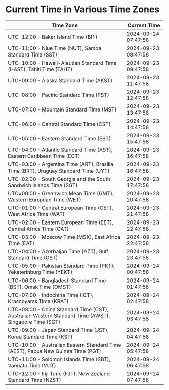 # Current Time in Various Time Zones

| Time Zone | Current Time |
|-----------|--------------|
| UTC-12:00 - Baker Island Time (BIT) | 2024-09-24 07:47:58 |
| UTC-11:00 - Niue Time (NUT), Samoa Standard Time (SST) | 2024-09-23 08:47:58 |
| UTC-10:00 - Hawaii-Aleutian Standard Time (HAST), Tahiti Time (TAHT) | 2024-09-23 09:47:58 |
| UTC-09:00 - Alaska Standard Time (AKST) | 2024-09-23 11:47:58 |
| UTC-08:00 - Pacific Standard Time (PST) | 2024-09-23 12:47:58 |
| UTC-07:00 - Mountain Standard Time (MST) | 2024-09-23 13:47:58 |
| UTC-06:00 - Central Standard Time (CST) | 2024-09-23 14:47:58 |
| UTC-05:00 - Eastern Standard Time (EST) | 2024-09-23 15:47:58 |
| UTC-04:00 - Atlantic Standard Time (AST), Eastern Caribbean Time (ECT) | 2024-09-23 16:47:58 |
| UTC-03:00 - Argentina Time (ART), Brasília Time (BRT), Uruguay Standard Time (UYT) | 2024-09-23 16:47:58 |
| UTC-02:00 - South Georgia and the South Sandwich Islands Time (SGT) | 2024-09-23 17:47:58 |
| UTC±00:00 - Greenwich Mean Time (GMT), Western European Time (WET) | 2024-09-23 20:47:58 |
| UTC+01:00 - Central European Time (CET), West Africa Time (WAT) | 2024-09-23 21:47:58 |
| UTC+02:00 - Eastern European Time (EET), Central Africa Time (CAT) | 2024-09-23 22:47:58 |
| UTC+03:00 - Moscow Time (MSK), East Africa Time (EAT) | 2024-09-23 22:47:58 |
| UTC+04:00 - Azerbaijan Time (AZT), Gulf Standard Time (GST) | 2024-09-23 23:47:58 |
| UTC+05:00 - Pakistan Standard Time (PKT), Yekaterinburg Time (YEKT) | 2024-09-24 00:47:58 |
| UTC+06:00 - Bangladesh Standard Time (BST), Omsk Time (OMST) | 2024-09-24 01:47:58 |
| UTC+07:00 - Indochina Time (ICT), Krasnoyarsk Time (KRAT) | 2024-09-24 02:47:58 |
| UTC+08:00 - China Standard Time (CST), Australian Western Standard Time (AWST), Singapore Time (SGT) | 2024-09-24 03:47:58 |
| UTC+09:00 - Japan Standard Time (JST), Korea Standard Time (KST) | 2024-09-24 04:47:58 |
| UTC+10:00 - Australian Eastern Standard Time (AEST), Papua New Guinea Time (PGT) | 2024-09-24 05:47:58 |
| UTC+11:00 - Solomon Islands Time (SBT), Vanuatu Time (VUT) | 2024-09-24 06:47:58 |
| UTC+12:00 - Fiji Time (FJT), New Zealand Standard Time (NZST) | 2024-09-24 07:47:58 |
